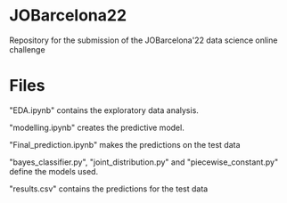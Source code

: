 # JOBarcelona22

Repository for the submission of the JOBarcelona'22 data science online challenge

# Files

"EDA.ipynb" contains the exploratory data analysis.

"modelling.ipynb" creates the predictive model.

"Final_prediction.ipynb" makes the predictions on the test data

"bayes_classifier.py", "joint_distribution.py" and "piecewise_constant.py" define the models used.

"results.csv" contains the predictions for the test data